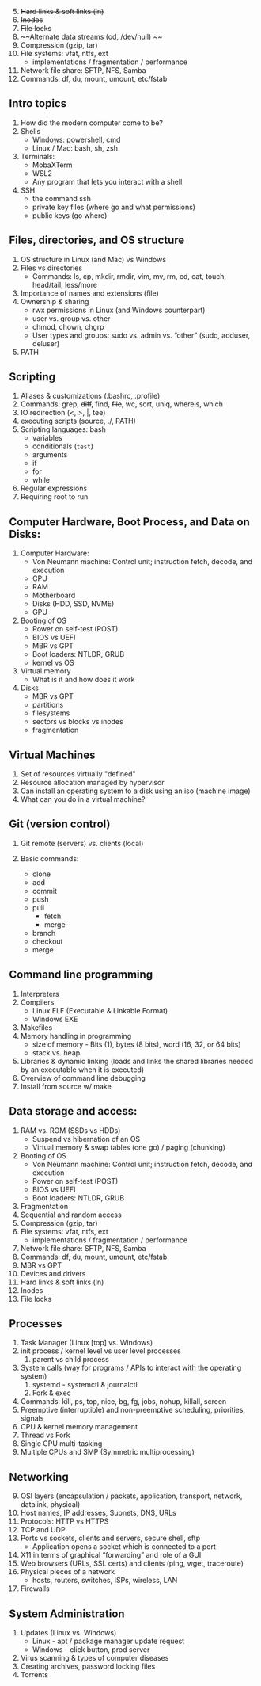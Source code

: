 5. ~~Hard links & soft links (ln)~~
6. ~~Inodes~~
7. ~~File locks~~
8. ~~Alternate data streams (od, /dev/null) ~~
9. Compression (gzip, tar)
10. File systems: vfat, ntfs, ext
    - implementations / fragmentation / performance
11. Network file share: SFTP, NFS, Samba
12. Commands: df, du, mount, umount, etc/fstab

## Intro topics

1. How did the modern computer come to be?
2. Shells
   - Windows: powershell, cmd
   - Linux / Mac: bash, sh, zsh
3. Terminals:
   - MobaXTerm
   - WSL2
   - Any program that lets you interact with a shell
4. SSH
   - the command ssh
   - private key files (where go and what permissions)
   - public keys (go where)

## Files, directories, and OS structure

1. OS structure in Linux (and Mac) vs Windows
2. Files vs directories
   - Commands: ls, cp, mkdir, rmdir, vim, mv, rm, cd, cat, touch, head/tail, less/more
3. Importance of names and extensions (file)
4. Ownership & sharing
   - rwx permissions in Linux (and Windows counterpart)
   - user vs. group vs. other
   - chmod, chown, chgrp
   - User types and groups: sudo vs. admin vs. “other” (sudo, adduser, deluser)
5. PATH

## Scripting

1. Aliases & customizations (.bashrc, .profile)
2. Commands: grep, ~~diff~~, find, ~~file~~, wc, sort, uniq, whereis, which
3. IO redirection (<, >, |, tee)
4. executing scripts (source, ./, PATH)
5. Scripting languages: bash
   - variables
   - conditionals (`test`)
   - arguments
   - if
   - for
   - while
6. Regular expressions
7. Requiring root to run

## Computer Hardware, Boot Process, and Data on Disks:

1. Computer Hardware:
   - Von Neumann machine: Control unit; instruction fetch, decode, and execution
   - CPU
   - RAM
   - Motherboard
   - Disks (HDD, SSD, NVME)
   - GPU
2. Booting of OS
   - Power on self-test (POST)
   - BIOS vs UEFI
   - MBR vs GPT
   - Boot loaders: NTLDR, GRUB
   - kernel vs OS
3. Virtual memory
   - What is it and how does it work
4. Disks
   - MBR vs GPT
   - partitions
   - filesystems
   - sectors vs blocks vs inodes
   - fragmentation

## Virtual Machines

1. Set of resources virtually "defined"
2. Resource allocation managed by hypervisor
3. Can install an operating system to a disk using an iso (machine image)
4. What can you do in a virtual machine?

## Git (version control)

1. Git remote (servers) vs. clients (local)
2. Basic commands:

   - clone
   - add
   - commit
   - push
   - pull
     - fetch
     - merge
   - branch
   - checkout
   - merge

## Command line programming

1. Interpreters
2. Compilers
   - Linux ELF (Executable & Linkable Format)
   - Windows EXE
3. Makefiles
4. Memory handling in programming
   - size of memory - Bits (1), bytes (8 bits), word (16, 32, or 64 bits)
   - stack vs. heap
5. Libraries & dynamic linking (loads and links the shared libraries needed by an executable when it is executed)
6. Overview of command line debugging
7. Install from source w/ make

## Data storage and access:

1. RAM vs. ROM (SSDs vs HDDs)
   - Suspend vs hibernation of an OS
   - Virtual memory & swap tables (one go) / paging (chunking)
2. Booting of OS
   - Von Neumann machine: Control unit; instruction fetch, decode, and execution
   - Power on self-test (POST)
   - BIOS vs UEFI
   - Boot loaders: NTLDR, GRUB
3. Fragmentation
4. Sequential and random access
5. Compression (gzip, tar)
6. File systems: vfat, ntfs, ext
   - implementations / fragmentation / performance
7. Network file share: SFTP, NFS, Samba
8. Commands: df, du, mount, umount, etc/fstab
9. MBR vs GPT
10. Devices and drivers
11. Hard links & soft links (ln)
12. Inodes
13. File locks

## Processes

1. Task Manager (Linux [top] vs. Windows)
2. init process / kernel level vs user level processes
   1. parent vs child process
3. System calls (way for programs / APIs to interact with the operating system)
   1. systemd - systemctl & journalctl
   2. Fork & exec
4. Commands: kill, ps, top, nice, bg, fg, jobs, nohup, killall, screen
5. Preemptive (interruptible) and non-preemptive scheduling, priorities, signals
6. CPU & kernel memory management
7. Thread vs Fork
8. Single CPU multi-tasking
9. Multiple CPUs and SMP (Symmetric multiprocessing)

## Networking

9. OSI layers (encapsulation / packets, application, transport, network, datalink, physical)
1. Host names, IP addresses, Subnets, DNS, URLs
1. Protocols: HTTP vs HTTPS
1. TCP and UDP
1. Ports vs sockets, clients and servers, secure shell, sftp
   - Application opens a socket which is connected to a port
1. X11 in terms of graphical “forwarding” and role of a GUI
1. Web browsers (URLs, SSL certs) and clients (ping, wget, traceroute)
1. Physical pieces of a network
   - hosts, routers, switches, ISPs, wireless, LAN
1. Firewalls

## System Administration

1. Updates (Linux vs. Windows)
   - Linux - apt / package manager update request
   - Windows - click button, prod server
2. Virus scanning & types of computer diseases
3. Creating archives, password locking files
4. Torrents
